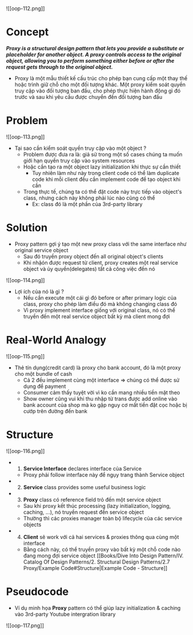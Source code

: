 
![[oop-112.png]]


# Concept

***Proxy is a structural design pattern that lets you provide a substitute or placeholder for another object. A proxy controls access to the original object, allowing you to perform something either before or after the request gets through to the original object.***

- Proxy là một mẫu thiết kế cấu trúc cho phép bạn cung cấp một thay thế hoặc trình giữ chỗ cho một đối tượng khác. Một proxy kiểm soát quyền truy cập vào đối tượng ban đầu, cho phép thực hiện hành động gì đó trước và sau khi yêu cầu được chuyển đến đối tượng ban đầu


# Problem

![[oop-113.png]]

- Tại sao cần kiểm soát quyền truy cập vào một object ?
	- Problem được đưa ra là: giả sử trong một số cases chúng ta muốn giới hạn quyền truy cập vào system resources
	- Hoặc cần tạo ra một object lazy initialization khi thực sự cần thiết
		- Tuy nhiên làm như này trong client code có thể làm duplicate code khi mỗi client đều cần implement code để tạo object khi cần 
	- Trong thực tế, chúng ta có thể đặt code này trực tiếp vào object's class, nhưng cách này không phải lúc nào cũng có thể
		- Ex: class đó là một phần của 3rd-party library 

# Solution

- Proxy pattern gợi ý tạo một new proxy class với the same interface như original service object
	- Sau đó truyền proxy object đến all original object's clients
	- Khi nhậón được request từ client, proxy creates một real service object và ủy quyền(delegates) tất cả công việc đến nó

![[oop-114.png]]

- Lợi ích của nó là gì ?
	- Nếu cần execute một cái gì đó before or after primary logic của class, proxy cho phép làm điều đó mà không changing class đó
	- Vì proxy implement interface giống với original class, nó có thể truyền đến một real service object bất kỳ mà client mong đợi 

# Real-World Analogy

![[oop-115.png]]


- Thẻ tín dụng(credit card) là proxy cho bank account, đó là một proxy cho một bundle of cash
	- Cả 2 đều implement cùng một interface => chúng có thể được sử dụng để payment
	- Consumer cảm thấy tuyệt vời vì ko cần mang nhiều tiền mặt theo
	- Show owner cũng vui khi thu nhập từ trans được add online vào bank account của shop mà ko gặp nguy cơ mất tiền đặt cọc hoặc bị cướp trên đường đến bank

# Structure

![[oop-116.png]]

- 1. **Service Interface** declares interface của Service 
	- Proxy phải follow interface này để ngụy trang thành Service object
- 2. **Service** class provides some useful business logic
- 3. **Proxy** class có reference field trỏ đến một service object
	- Sau khi proxy kết thúc processing (lazy initialization, logging, caching, ...), nó truyền request đến service object 
	- Thường thì các proxies manager toàn bộ lifecycle của các service objects
- 4. **Client** sẽ work với cả hai services & proxies thông qua cùng một interface
	- Bằng cách này, có thể truyền proxy vào bất kỳ một chỗ code nào đang mong đợi service object
[[Books/Dive Into Design Pattern/IV. Catalog Of Design Patterns/2. Structural Design Patterns/2.7 Proxy/Example Code#Structure|Example Code - Structure]]

# Pseudocode

- Ví dụ minh họa **Proxy** pattern có thể giúp lazy initialization & caching vào 3rd-party Youtube intergration library    

![[oop-117.png]]


